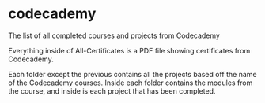 # codecademy
The list of all completed courses and projects from Codecademy

Everything inside of All-Certificates is a PDF file showing certificates from Codecademy.

Each folder except the previous contains all the projects based off the name of the Codecademy courses. Inside each folder contains the modules from the course, and inside is each project that has been completed.
